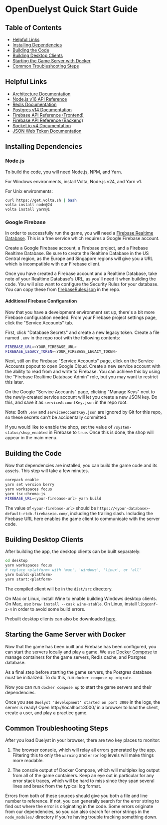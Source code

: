 # OpenDuelyst Quick Start Guide

## Table of Contents

- [Helpful Links](#helpful-links)
- [Installing Dependencies](#dependencies)
- [Building the Code](#build)
- [Building Desktop Clients](#desktop)
- [Starting the Game Server with Docker](#start)
- [Common Troubleshooting Steps](#troubleshoot)

## Helpful Links <a id="helpful-links" />

- [Architecture Documentation](ARCHITECTURE.md)
- [Node.js v16 API Reference](https://nodejs.org/dist/latest-v16.x/docs/api/)
- [Redis Documentation](https://redis.io/docs/)
- [Postgres v14 Documentation](https://www.postgresql.org/docs/14/index.html)
- [Firebase API Reference (Frontend)](https://firebase.google.com/docs/reference/node/)
- [Firebase API Reference (Backend)](https://firebase.google.com/docs/reference/admin/node/)
- [Socket.io v4 Documentation](https://socket.io/docs/v4/)
- [JSON Web Token Documentation](https://jwt.io/)

## Installing Dependencies <a id="dependencies" />

### Node.js

To build the code, you will need Node.js, NPM, and Yarn.

For Windows environments, install Volta, Node.js v24, and Yarn v1.

For Unix environments:
```bash
curl https://get.volta.sh | bash
volta install node@24
volta install yarn@1
```

### Google Firebase

In order to successfully run the game, you will need a 
[Firebase Realtime Database](https://firebase.google.com/docs/database/). This
is a free service which requires a Google Firebase account.

Create a Google Firebase account, a Firebase project, and a Firebase Realtime
Database. Be sure to create the Realtime Database in the US Central region, as
the Europe and Singapore regions will give you a URL which is incompatible with
our Firebase client.

Once you have created a Firebase account and a Realtime Database, take note of
your Realtime Database's URL, as you'll need it when building the code. You
will also want to configure the Security Rules for your database. You can copy
these from [firebaseRules.json](../firebaseRules.json) in the repo.

#### Additional Firebase Configuration

Now that you have a development environment set up, there's a bit more Firebase
configuration needed. From your Firebase project settings page, click the
"Service Accounts" tab.

First, click "Database Secrets" and create a new legacy token.
Create a file named `.env` in the repo root with the following contents:
```bash
FIREBASE_URL=<YOUR_FIREBASE_URL>
FIREBASE_LEGACY_TOKEN=<YOUR_FIREBASE_LEGACY_TOKEN>
```

Next, still on the Firebase "Service Accounts" page, click on the Service
Accounts popout to open Google Cloud. Create a new service account with the
ability to read from and write to Firebase. You can achieve this by using the
"Firebase Realtime Database Admin" role, but you may want to restrict this
later.

On the Google "Service Accounts" page, clicking "Manage Keys" next to the
newly-created service account will let you create a new JSON key. Do this, and
save it as `serviceAccountKey.json` in the repo root.

Note: Both `.env` and `serviceAccountKey.json` are ignored by Git for this repo,
so these secrets can't be accidentally committed.

If you would like to enable the shop, set the value of
`/system-status/shop_enabled` in Firebase to `true`. Once this is done, the shop
will appear in the main menu.

## Building the Code <a id="build" />

Now that dependencies are installed, you can build the game code and its
assets. This step will take a few minutes.
```bash
corepack enable
yarn set version berry
yarn workspaces focus
yarn tsc:chroma-js
FIREBASE_URL=<your-firebase-url> yarn build
```

The value of `<your-firebase-url>` should be
`https://<your-database>-default-rtdb.firebaseio.com/`, including the trailing
slash. Including the Firebase URL here enables the game client to communicate
with the server code.

## Building Desktop Clients <a id="desktop" />

After building the app, the desktop clients can be built separately:
```bash
cd desktop
yarn workspaces focus
# replace <platform> with 'mac', 'windows', 'linux', or 'all'
yarn build:<platform>
yarn start:<platform>
```

The compiled client will be in the `dist/src` directory.

On Mac or Linux, install Wine to enable building Windows desktop clients. On
Mac, use `brew install --cask wine-stable`. On Linux, install `libgconf-2-4`
in order to avoid some build errors.

Prebuilt desktop clients can also be downloaded
[here](https://github.com/open-duelyst/duelyst/releases).

## Starting the Game Server with Docker <a id="start" />

Now that the game has been built and Firebase has been configured, you can
start the servers locally and play a game. We use
[Docker Compose](https://docs.docker.com/compose/) to manage containers for the
game servers, Redis cache, and Postgres database.

As a final step before starting the game servers, the Postgres database must be
initialized. To do this, run `docker compose up migrate`.

Now you can run `docker compose up` to start the game servers and their
dependencies.

Once you see `Duelyst 'development' started on port 3000` in the logs, the
server is ready! Open http://localhost:3000/ in a browser to load the client,
create a user, and play a practice game.

## Common Troubleshooting Steps <a id="troubleshoot" />

After you load Duelyst in your browser, there are two key places to monitor:

1. The browser console, which will relay all errors generated by the app.
Filtering this to only the `warning` and `error` log levels will make things
more readable.

2. The console output of Docker Compose, which will multiplex log output from
all of the game containers. Keep an eye out in particular for any error stack
traces, which will be hard to miss since they span several lines and break from
the typical log format.

Errors from both of these sources should give you both a file and line number
to reference. If not, you can generally search for the error string to find out
where the error is originating in the code. Some errors originate from our
dependencies, so you can also search for error strings in the `node_modules/`
directory if you're having trouble tracking something down.

